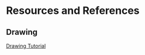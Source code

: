 # Resources and References

## Drawing
[Drawing Tutorial](https://medium.com/personal-growth/a-quick-beginners-guide-to-drawing-58213877715e) <br>
